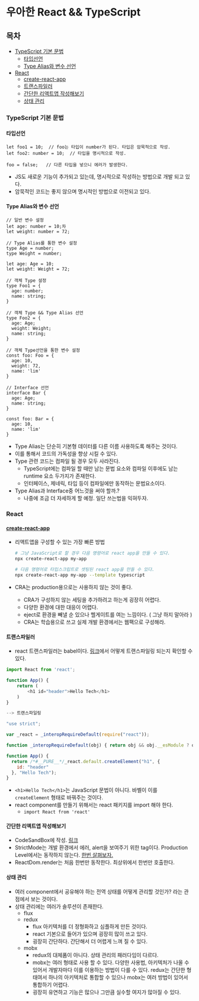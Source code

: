 
# 우아한 React && TypeScript
## 목차
- [TypeScript 기본 문법](#TypeScript-기본-문법)
  - [타입선언](#타입선언)
  - [Type Alias와 변수 선언](#type-alias와-변수-선언)
- [React](#react)
  - [create-react-app](#create-react-app)
  - [트랜스파일러](#트랜스파일러)
  - [간단한 리액트앱 작성해보기](#간단한-리액트앱-작성해보기)
  - [상태 관리](#상태-관리)

### TypeScript 기본 문법

#### 타입선언

```tsx
let foo1 = 10;  // foo는 타입이 number가 된다. 타입은 암묵적으로 작성.
let foo2: number = 10;  // 타입을 명시적으로 작성.

foo = false;   // 다른 타입을 넣으니 에러가 발생한다.
```

- JS도 새로운 기능이 추가되고 있는데, 명시적으로 작성하는 방법으로 개발 되고 있다.
- 암묵적인 코드는 좋지 않으며 명시적인 방법으로 이전되고 있다.

#### Type Alias와 변수 선언

```tsx
// 일반 변수 설정
let age: number = 10;차
let weight: number = 72;

// Type Alias를 통한 변수 설정
type Age = number;
type Weight = number;

let age: Age = 10;
let weight: Weight = 72;

// 객체 Type 설정
type Foo1 = {
  age: number;
  name: string;
}

// 객체 Type && Type Alias 선언
type Foo2 = {
  age: Age;
  weight: Weight;
  name: string;
}

// 객체 Type선언을 통한 변수 설정
const foo: Foo = {
  age: 10,
  weight: 72,
  name: 'lim'
}

// Interface 선언
interface Bar {
  age: Age;
  name: string;
}

const foo: Bar = {
  age: 10,
  name: 'lim'
}

```

- Type Alias는 단순히 기본형 데이터를 다른 이름 사용하도록 해주는 것이다.
- 이를 통해서 코드의 가독성을 향상 시킬 수 있다.
- Type 관련 코드는 컴파일 될 경우 모두 사라진다.
  - TypeScript에는 컴파일 할 때만 남는 문법 요소와 컴파일 이후에도 남는 runtime 요소 두가지가 존재한다.
  - 인터페이스, 제네릭, 타입 등이 컴파일에만 동작하는 문법요소이다.
- Type Alias과 Interface중 어느것을 써야 할까.?
  - 나중에 조금 더 자세하게 할 예정. 일단 쓰는법을 익혀두자.

### React

#### [create-react-app](https://create-react-app.dev/)

- 리액트앱을 구성할 수 있는 가장 빠른 방법

  ```bash
  # 그냥 JavaScript로 할 경우 다음 명령어로 react app을 만들 수 있다.
  npx create-react-app my-app

  # 다음 명령어로 타입스크립트로 셋팅된 react app을 만들 수 있다.
  npx create-react-app my-app --template typescript
  ```

- CRA는 production용으로는 사용하지 않는 것이 좋다.
  - CRA가 구성하지 않는 세팅을 추가하려고 하는게 굉장히 어렵다.
  - 다양한 환경에 대한 대응이 어렵다.
  - eject로 환경을 빼낼 순 있으나 헬게이트를 여는 느낌이다. ( 그냥 하지 말아라 )
  - CRA는 학습용으로 쓰고 실제 개발 환경에서는 웹팩으로 구성해라.

#### 트랜스파일러

- react 트랜스파일러는 babel이다. [링크](https://babeljs.io/repl#?browsers=defaults%2C%20not%20ie%2011%2C%20not%20ie_mob%2011&build=&builtIns=false&spec=false&loose=false&code_lz=GYVwdgxgLglg9mABAQQA6oBQEpEG8BQiiATgKZQjFIaFGIA8AFgIwB8AEqQDZdyIAqpCI3oB6Fq1pZ8AXyA&debug=false&forceAllTransforms=false&shippedProposals=false&circleciRepo=&evaluate=false&fileSize=false&timeTravel=false&sourceType=module&lineWrap=true&presets=env%2Creact%2Cenv&prettier=false&targets=&version=7.11.5&externalPlugins=)에서 어떻게 트랜스파일링 되는지 확인할 수 있다.

```js
import React from 'react';

function App() {
	return (
		<h1 id="header">Hello Tech</h1>
	)
}

--> 트랜스파일링

"use strict";

var _react = _interopRequireDefault(require("react"));

function _interopRequireDefault(obj) { return obj && obj.__esModule ? obj : { default: obj }; }

function App() {
  return /*#__PURE__*/_react.default.createElement("h1", {
    id: "header"
  }, "Hello Tech");
}
```

- `<h1>Hello Tech</h1>`는 JavaScript 문법이 아니다. 바벨이 이를 `createElement` 형태로 바꿔주는 것이다.
- react component를 만들기 위해서는  react 패키지를 import 해야 한다.
  - `import React from 'react'`

#### 간단한 리액트앱 작성해보기

- CodeSandBox에 작성. [링크](https://codesandbox.io/s/uahan-tech-react-typescript-6rpzv)
- StrictMode는 개발 환경에서 에러, alert을 보여주기 위한 tag이다. Production Level에서는 동작하지 않는다.  [한번 살펴보자.](https://ko.reactjs.org/docs/strict-mode.html)
- ReactDom.render는 처음 한번만 동작한다. 최상위에서 한번만 호출한다.

#### 상태 관리

- 여러 component에서 공유해야 하는 전역 상태를 어떻게 관리할 것인가? 라는 관점에서 보는 것이다.
- 상태 관리에는 여러가 솔루션이 존재한다.
  - flux
  - redux
    - flux 아키텍처를 더 정형화하고 심플하게 만든 것이다.
    - react 기본으로 들어가 있으며 굉장히 많이 쓰고 있다.
    - 굉장히 간단하다. 간단해서 더 어렵게 느껴 질 수 있다.
  - mobx
    - redux의 대체품이 아니다. 상태 관리의 패러다임이 다르다.
    - mobx는 여러 형태로 사용 할 수 있다.  다양한 사용법, 아키텍처가 나올 수 있어서 개발자마다 이를 이용하는 방법이 다를 수 있다. redux는 간단한 형태여서 하나의 아키텍처로 통합할 수 있으나 mobx는 여러 방법이 있어서 통합하기 어렵다.
    - 굉장히 유연하고 기능은 많으나 그만큼 실수할 여지가 많아질 수 있다.